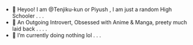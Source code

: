 - 👋 Heyoo! I am @Tenjiku-kun or Piyush , I am just a random High Schooler . . .
- 👀 An Outgoing Introvert, Obsessed with Anime & Manga, preety much laid back . . . .
- 🌱 I’m currently doing nothing lol . . .

<!---
Anonymous6374/Anonymous6374 is a ✨ special ✨ repository because its `README.md` (this file) appears on your GitHub profile.
You can click the Preview link to take a look at your changes.
--->
